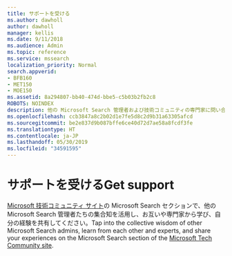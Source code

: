 ```yaml
---
title: サポートを受ける
ms.author: dawholl
author: dawholl
manager: kellis
ms.date: 9/11/2018
ms.audience: Admin
ms.topic: reference
ms.service: mssearch
localization_priority: Normal
search.appverid:
- BFB160
- MET150
- MOE150
ms.assetid: 8a294807-bb40-474d-bbe5-c5b03b2fb2c8
ROBOTS: NOINDEX
description: 他の Microsoft Search 管理者および技術コミュニティの専門家に問い合わせる
ms.openlocfilehash: ccb3847a8c2b02d1e7fe5d8c2d9b31a63305afcd
ms.sourcegitcommit: be2e837d9b087bffe6ce40d72d7ae58a8fcdf3fe
ms.translationtype: HT
ms.contentlocale: ja-JP
ms.lasthandoff: 05/30/2019
ms.locfileid: "34591595"
---
```

# <a name="get-support"></a><span data-ttu-id="0064e-103">サポートを受ける</span><span class="sxs-lookup"><span data-stu-id="0064e-103">Get support</span></span>

<span data-ttu-id="0064e-104">[Microsoft 技術コミュニティ サイト](https://techcommunity.microsoft.com/t5/Microsoft-Search/ct-p/MicrosoftSearch)の Microsoft Search セクションで、他の Microsoft Search 管理者たちの集合知を活用し、お互いや専門家から学び、自分の経験を共有してください。</span><span class="sxs-lookup"><span data-stu-id="0064e-104">Tap into the collective wisdom of other Microsoft Search admins, learn from each other and experts, and share your experiences on the Microsoft Search section of the [Microsoft Tech Community site](https://techcommunity.microsoft.com/t5/Microsoft-Search/ct-p/MicrosoftSearch).</span></span>

  


